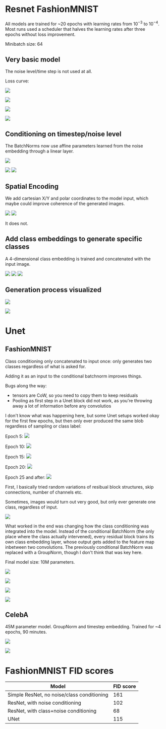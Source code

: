 # Resnet FashionMNIST

All models are trained for ~20 epochs with learning rates from $10^{-3}$ to $10^{-4}$. Most runs used a scheduler that halves the learning rates after three epochs without loss improvement.

Minibatch size: 64

## Very basic model

The noise level/time step is not used at all.

Loss curve:

![](images/loss_most_basic.png)


![](images/most_basic.png)

![](images/most_basic2.png)

![](images/most_basic3.png)

## Conditioning on timestep/noise level

The BatchNorms now use affine parameters learned from the noise embedding through a linear layer.

![](images/loss_noise_cond1.png)

![](images/noise_cond1.png)
![](images/noise_cond2.png)

## Spatial Encoding

We add cartesian X/Y and polar coordinates to the model input, which maybe could improve coherence of the generated images.

![](images/spatial1.png)
![](images/spatial2.png)

It does not.

## Add class embeddings to generate specific classes

A 4-dimensional class embedding is trained and concatenated with the input image.

![](images/class_cond1.png)
![](images/class_cond2.png)
![](images/class_cond3.png)

## Generation process visualized

![](images/process.png)

![](images/process2.png)

# Unet

## FashionMNIST

Class conditioning only concatenated to input once: only generates two classes regardless of what is asked for.

Adding it as an input to the conditional batchnorm improves things.

Bugs along the way:
 - tensors are CoW, so you need to copy them to keep residuals
 - Pooling as first step in a Unet block did not work, as you're throwing away a lot of information before any convolutios

I don't know what was happening here, but some Unet setups worked okay for the first few epochs, but then only ever produced the same blob regardless of sampling or class label:

Epoch 5:
![](images/weird_unet/epoch5-class0.png)

Epoch 10:
![](images/weird_unet/epoch10-class0.png)

Epoch 15:
![](images/weird_unet/epoch15-class3.png)

Epoch 20:
![](images/weird_unet/epoch20-class3.png)

Epoch 25 and after:
![](images/weird_unet/epoch25-class3.png)

First, I basically tried random variations of resibual block structures, skip connections, number of channels etc.

Sometimes, images would turn out very good, but only ever generate one class, regardless of input.

![](images/unet_only_likes_sweaters.png)

What worked in the end was changing how the class conditioning was integrated into the model.
Instead of the conditional BatchNorm (the only place where the class actually intervened),
every residual block trains its own class embedding layer, whose output gets added to the feature map inbetween two convolutions.
The previously conditional BatchNorm was replaced with a GroupNorm, though I don't think that was key here.

Final model size: 10M parameters.

![](images/unet_good.png)

![](images/unet_good2.png)

![](images/unet_good3.png)

![](images/unet_good4.png)

## CelebA

45M parameter model. GroupNorm and timestep embedding. Trained for ~4 epochs, 90 minutes.

![](images/celeba_good.png)

![](images/celeba_good2.png)

# FashionMNIST FID scores

| Model | FID score|
|-|-|
| Simple ResNet, no noise/class conditioning | 161 |
| ResNet, with noise conditioning |  102 |
| ResNet, with class+noise conditioning | 68 |
| UNet | 115 |